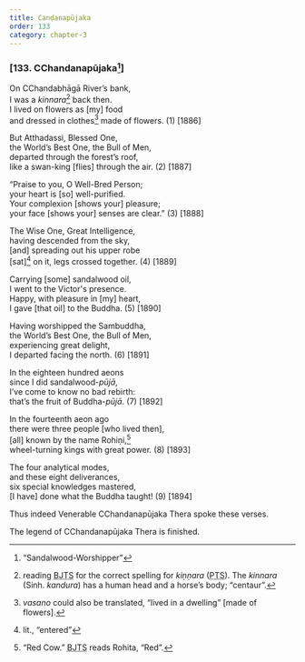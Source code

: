 ```yaml
---
title: Candanapūjaka
order: 133
category: chapter-3
---
```


### \[133. <span class="diacritics" data-state="on">C</span><span class="no-diacritics" data-state="off">Ch</span>andanapūjaka[^1]\]

On <span class="diacritics" data-state="on">C</span><span class="no-diacritics" data-state="off">Ch</span>andabhāgā River’s bank,  
I was a *kinnara*[^2] back then.  
I lived on flowers as \[my\] food  
and dressed in clothes[^3] made of flowers. (1) \[1886\]

But Atthadassi, Blessed One,  
the World’s Best One, the Bull of Men,  
departed through the forest’s roof,  
like a swan-king \[flies\] through the air. (2) \[1887\]

“Praise to you, O Well-Bred Person;  
your heart is \[so\] well-purified.  
Your complexion \[shows your\] pleasure;  
your face \[shows your\] senses are clear.” (3) \[1888\]

The Wise One, Great Intelligence,  
having descended from the sky,  
\[and\] spreading out his upper robe  
\[sat\][^4] on it, legs crossed together. (4) \[1889\]

Carrying \[some\] sandalwood oil,  
I went to the Victor's presence.  
Happy, with pleasure in \[my\] heart,  
I gave \[that oil\] to the Buddha. (5) \[1890\]

Having worshipped the Sambuddha,  
the World’s Best One, the Bull of Men,  
experiencing great delight,  
I departed facing the north. (6) \[1891\]

In the eighteen hundred aeons  
since I did sandalwood-*pūjā*,  
I’ve come to know no bad rebirth:  
that’s the fruit of Buddha-*pūjā*. (7) \[1892\]

In the fourteenth aeon ago  
there were three people \[who lived then\],  
\[all\] known by the name Rohiṇi,[^5]  
wheel-turning kings with great power. (8) \[1893\]

The four analytical modes,  
and these eight deliverances,  
six special knowledges mastered,  
\[I have\] done what the Buddha taught! (9) \[1894\]

Thus indeed Venerable <span class="diacritics" data-state="on">C</span><span class="no-diacritics" data-state="off">Ch</span>andanapūjaka Thera spoke these verses.

The legend of <span class="diacritics" data-state="on">C</span><span class="no-diacritics" data-state="off">Ch</span>andanapūjaka Thera is finished.

[^1]: “Sandalwood-Worshipper”

[^2]: reading <abbr title="Buddha Jayanthi Tripitaka Series">BJTS</abbr> for the correct spelling for *kiṇṇara* (<abbr title="Pali Text Society">PTS</abbr>). The *kinnara* (Sinh. *kandura*) has a human head and a horse’s body; “centaur”.

[^3]: *vasano* could also be translated, “lived in a dwelling” \[made of flowers\].

[^4]: lit., “entered”

[^5]: “Red Cow.” <abbr title="Buddha Jayanthi Tripitaka Series">BJTS</abbr> reads Rohita, “Red”.
